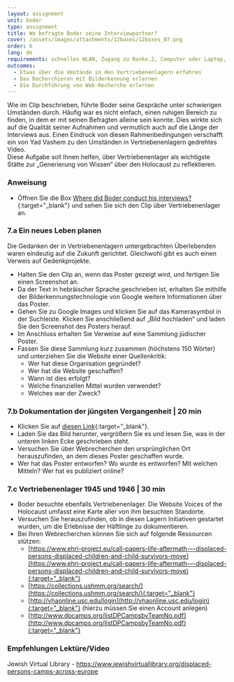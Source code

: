 ```yaml
---
layout: assignment
unit: boder
type: assignment
title: Wo befragte Boder seine Interviewpartner?
cover: /assets/images/attachments/12boxes/12boxes_07.png
order: 6
lang: de
requirements: schnelles WLAN, Zugang zu Ranke.2, Computer oder Laptop, Anwendung auf Computer oder Laptop zum Abspielen von Videos
outcomes:
  - Etwas über die Umstände in den Vertriebenenlagern erfahren
  - Das Recherchieren mit Bilderkennung erlernen
  - Die Durchführung von Web-Recherche erlernen   
---
```


Wie im Clip beschrieben, führte Boder seine Gespräche unter schwierigen Umständen durch. Häufig war es nicht einfach, einen ruhigen Bereich zu finden, in dem er mit seinen Befragten alleine sein konnte. Dies wirkte sich auf die Qualität seiner Aufnahmen und vermutlich auch auf die Länge der Interviews aus. Einen Eindruck von diesen Rahmenbedingungen verschafft ein von Yad Vashem zu den Umständen in Vertriebenenlagern gedrehtes Video.  
Diese Aufgabe soll Ihnen helfen, über Vertriebenenlager als wichtigste Stätte zur „Generierung von Wissen“ über den Holocaust zu reflektieren.

<!-- more -->

<!-- briefing-student -->

### Anweisung
<!-- section-contents -->

- Öffnen Sie die Box [Where did Boder conduct his interviews?](https://ranke2.uni.lu/klynt/de/#Intro){:target="_blank"} und sehen Sie sich den Clip über Vertriebenenlager an.

<!-- section -->

### 7.a  Ein neues Leben planen
<!-- section-contents -->

Die Gedanken der in Vertriebenenlagern untergebrachten Überlebenden waren eindeutig auf die Zukunft gerichtet. Gleichwohl gibt es auch einen Verweis auf Gedenkprojekte.
- Halten Sie den Clip an, wenn das Poster gezeigt wird, und fertigen Sie einen Screenshot an.
- Da der Text in hebräischer Sprache geschrieben ist, erhalten Sie mithilfe der Bilderkennungstechnologie von Google weitere Informationen über das Poster. 
- Gehen Sie zu Google Images und klicken Sie auf das Kamerasymbol in der Suchleiste. Klicken Sie anschließend auf „Bild hochladen“ und laden Sie den Screenshot des Posters herauf.
- Im Anschluss erhalten Sie Verweise auf eine Sammlung jüdischer Poster. 
- Fassen Sie diese Sammlung kurz zusammen (höchstens 150 Wörter) und unterziehen Sie die Website einer Quellenkritik:
  - Wer hat diese Organisation gegründet?
  - Wer hat die Website geschaffen? 
  - Wann ist dies erfolgt? 
  - Welche finanziellen Mittel wurden verwendet?
  - Welches war der Zweck?

<!-- section -->

### 7.b  Dokumentation der jüngsten Vergangenheit | 20 min
<!-- section-contents -->

- Klicken Sie auf [diesen Link](https://www.kedem-auctions.com/content/two-posters-issued-central-historical-commission-central-committee-liberated-jews-american){:target="_blank"}.
- Laden Sie das Bild herunter, vergrößern Sie es und lesen Sie, was in der unteren linken Ecke geschrieben steht.
- Versuchen Sie über Webrecherchen den ursprünglichen Ort herauszufinden, an dem dieses Poster geschaffen wurde.
- Wer hat das Poster entworfen? Wo wurde es entworfen? Mit welchen Mitteln? Wer hat es publiziert online? 

<!-- section -->

### 7.c  Vertriebenenlager 1945 und 1946 | 30 min
<!-- section-contents -->

- Boder besuchte ebenfalls Vertriebenenlager. Die Website Voices of the Holocaust umfasst eine Karte aller von ihm besuchten Standorte.
- Versuchen Sie herauszufinden, ob in diesen Lagern Initiativen gestartet wurden, um die Erlebnisse der Häftlinge zu dokumentieren. 
- Bei Ihren Webrecherchen können Sie sich auf folgende Ressourcen stützen:                              
  - [https://www.ehri-project.eu/call-papers-life-aftermath-–-displaced-persons-displaced-children-and-child-survivors-move](https://www.ehri-project.eu/call-papers-life-aftermath-–-displaced-persons-displaced-children-and-child-survivors-move){:target="_blank"}
  - [https://collections.ushmm.org/search/](https://collections.ushmm.org/search/){:target="_blank"}
  - [http://vhaonline.usc.edu/login](http://vhaonline.usc.edu/login){:target="_blank"} (hierzu müssen Sie einen Account anlegen)
  - [http://www.dpcamps.org/listDPCampsbyTeamNo.pdf](http://www.dpcamps.org/listDPCampsbyTeamNo.pdf){:target="_blank"}

<!-- section -->

### Empfehlungen Lektüre/Video
<!-- section-contents -->
Jewish Virtual Library - https://www.jewishvirtuallibrary.org/displaced-persons-camps-across-europe 

<!-- briefing-teacher -->
